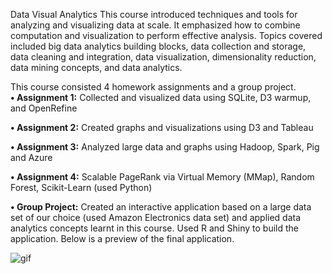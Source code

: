Data Visual Analytics
This course introduced techniques and tools for analyzing and visualizing data at scale. 
It emphasized how to combine computation and visualization to perform effective analysis. Topics covered included big data analytics building blocks, data collection and storage, data cleaning and integration, data visualization, dimensionality reduction, data mining concepts, and data analytics. 

This course consisted 4 homework assignments and a group project. <br />
**•	Assignment 1:** Collected and visualized data using SQLite, D3 warmup, and OpenRefine <br />

**•	Assignment 2:** Created graphs and visualizations using D3 and Tableau <br />

**•	Assignment 3:** Analyzed large data and graphs using Hadoop, Spark, Pig and Azure <br />

**•	Assignment 4:** Scalable PageRank via Virtual Memory (MMap), Random Forest, Scikit-Learn (used Python) <br />

**•	Group Project:** Created an interactive application based on a large data set of our choice (used Amazon Electronics data set) and applied data analytics concepts learnt in this course. Used R and Shiny to build the application. Below is a preview of the final application. 

![gif](https://user-images.githubusercontent.com/46453741/58108619-2b2cca80-7bba-11e9-9e8b-9d4ee3882231.gif)
